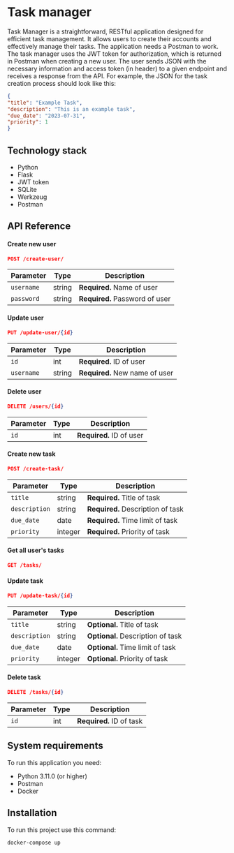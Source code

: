 # Task manager
Task Manager is a straightforward, RESTful application designed for efficient task management. It allows users to create their accounts and effectively manage their tasks.
The application needs a Postman to work. The task manager uses the JWT token for authorization, which is returned in Postman when creating a new user. The user sends JSON with the necessary information and access token (in header) to a given endpoint and receives a response from the API.
For example, the JSON for the task creation process should look like this:

  ```json
{
  "title": "Example Task",
  "description": "This is an example task",
  "due_date": "2023-07-31",
  "priority": 1
}
```
 
## Technology stack
- Python
- Flask
- JWT token
- SQLite
- Werkzeug
- Postman


## API Reference

#### Create new user

  ```json
POST /create-user/
```

| Parameter | Type | Description
| --- | --- | --- | 
| `username` | string | **Required.** Name of user  |
| `password` | string | **Required.** Password of user |

#### Update user

  ```json
PUT /update-user/{id}
```

| Parameter | Type | Description
| --- | --- | --- | 
| `id` | int | **Required.** ID of user  |
| `username` | string | **Required.** New name of user  |

#### Delete user

  ```json
DELETE /users/{id}
```
| Parameter | Type | Description
| --- | --- | --- | 
| `id` | int | **Required.** ID of user  |
#### Create new task

  ```json
POST /create-task/
```

| Parameter | Type | Description
| --- | --- | --- | 
| `title` | string | **Required.** Title of task |
| `description` | string | **Required.** Description of task |
| `due_date` | date | **Required.** Time limit of task |
| `priority` | integer | **Required.** Priority of task |

#### Get all user's tasks

```json
GET /tasks/
```

#### Update task

  ```json
PUT /update-task/{id}
```

| Parameter | Type | Description
| --- | --- | --- | 
| `title` | string | **Optional.** Title of task |
| `description` | string | **Optional.** Description of task |
| `due_date` | date | **Optional.** Time limit of task |
| `priority` | integer | **Optional.** Priority of task |

#### Delete task

```json
DELETE /tasks/{id}
```
| Parameter | Type | Description
| --- | --- | --- | 
| `id` | int | **Required.** ID of task  |

## System requirements
To run this application you need:
* Python 3.11.0 (or higher)
* Postman
* Docker

## Installation
To run this project use this command:
  ```
docker-compose up
```
